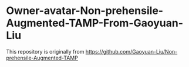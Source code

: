 # Owner-avatar-Non-prehensile-Augmented-TAMP-From-Gaoyuan-Liu
This repository is originally from https://github.com/Gaoyuan-Liu/Non-prehensile-Augmented-TAMP
